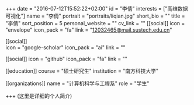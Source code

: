 +++
date = "2016-07-12T15:52:22+02:00"
id = "李倩"
interests = ["高维数据可视化"]
name = "李倩"
portrait = "portraits/liqian.jpg"
short_bio = ""
title = "李倩"
sort_position = 5
personal_website = ""
cv_link = ""
[[social]]
    icon = "envelope"
    icon_pack = "fa"
    link = "12032465@mail.sustech.edu.cn"

[[social]]   
    icon = "google-scholar"
    icon_pack = "ai"
    link = ""

[[social]]
    icon = "github"
    icon_pack = "fa"
    link = ""

[[education]]
    course = "硕士研究生"
    institution = "南方科技大学"

[[organizations]]
    name = "计算机科学与工程系"
    role = "学生"

+++
(这里是详细的个人简介)
